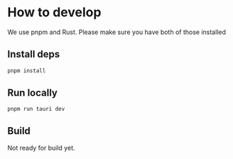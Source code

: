 # How to develop

We use pnpm and Rust. Please make sure you have both of those installed

## Install deps

```sh
pnpm install
```

## Run locally

```
pnpm run tauri dev
```

## Build

Not ready for build yet.
